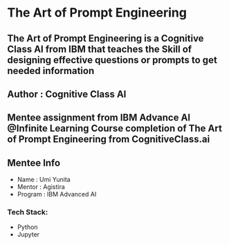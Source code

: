 # The Art of Prompt Engineering
## The Art of Prompt Engineering is a Cognitive Class AI from IBM that teaches the Skill of designing effective questions or prompts to get needed information 

## Author  : Cognitive Class AI

## Mentee assignment from IBM Advance AI @Infinite Learning Course completion of The Art of Prompt Engineering from CognitiveClass.ai

## Mentee Info
- Name      : Umi Yunita
- Mentor    : Agistira
- Program   : IBM Advanced AI 
### Tech Stack:
- Python
- Jupyter
